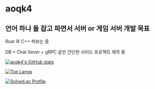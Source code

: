 # aoqk4
<!--
**aoqk4/aoqk4** is a ✨ _special_ ✨ repository because its `README.md` (this file) appears on your GitHub profile.

Here are some ideas to get you started:

- 🔭 I’m currently working on ...
- 🌱 I’m currently learning ...
- 👯 I’m looking to collaborate on ...
- 🤔 I’m looking for help with ...
- 💬 Ask me about ...
- 📫 How to reach me: ...
- 😄 Pronouns: ...
- ⚡ Fun fact: ...
-->

## 언어 하나 둘 잡고 파면서 서버 or 게임 서버 개발 목표

Rust 와 C++ 파보는 중

DB + Chat Sever + gRPC 같은 간단한 사이드 프로젝트 제작 중

[![aoqk4's GitHub stats](https://github-readme-stats.vercel.app/api?username=aoqk4&count_private=true&show_icons=true)](https://github.com/aoqk4/github-readme-stats)

[![Top Langs](https://github-readme-stats.vercel.app/api/top-langs/?username=aoqk4&hide=javascript,html,css&layout=compact)](https://github.com/aoqk4/github-readme-stats)

[![Solved.ac Profile](http://mazassumnida.wtf/api/v2/generate_badge?boj=aoqk4)](https://solved.ac/aoqk4/)

